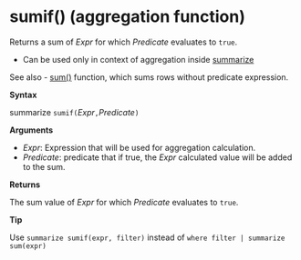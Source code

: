 # sumif() (aggregation function)

Returns a sum of *Expr* for which *Predicate* evaluates to `true`.

* Can be used only in context of aggregation inside [summarize](query_language_summarizeoperator.md)

See also - [sum()](query_language_sum_aggfunction.md) function, which sums rows without predicate expression.

**Syntax**

summarize `sumif(`*Expr*`,`*Predicate*`)`

**Arguments**

* *Expr*: Expression that will be used for aggregation calculation. 
* *Predicate*: predicate that if true, the *Expr* calculated value will be added to the sum. 

**Returns**

The sum value of *Expr* for which *Predicate* evaluates to `true`.

**Tip**

Use `summarize sumif(expr, filter)` instead of `where filter | summarize sum(expr)`
